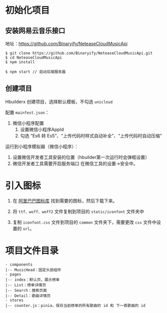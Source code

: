 # 初始化项目

## 安装网易云音乐接口
地址：https://github.com/Binaryify/NeteaseCloudMusicApi

```
$ git clone https://github.com/Binaryify/NeteaseCloudMusicApi.git
$ cd NeteaseCloudMusicApi
$ npm install

$ npm start // 启动后端服务器
```

## 创建项目
Hbuilderx 创建项目，选择默认模板，不勾选 `unicloud`

配置 `mainfest.json`：
1. 微信小程序配置
   1. 设置微信小程序AppId
   2. 勾选 “Es6 转 Es5”、“上传代码时样式自动补全”、“上传代码时自动压缩”

运行到小程序模拟器（微信小程序）：
1. 设置微信开发者工具安装的位置（hbuilder第一次运行时会弹框设置）
2. 微信开发者工具需要开启服务端口 在微信工具的设置->安全中。

# 引入图标
1. 在 [阿里巴巴图标库](https://www.iconfont.cn/?spm=a313x.home_index.i3.d4d0a486a.6c083a81m0OzJJ) 找到需要的图标，然后下载下来。

2. 将 `ttf、woff、woff2` 文件复制到项目的 `static/iconfont` 文件夹中

3. 复制 `iconfont.css` 文件到项目的 `common` 文件夹下，需要更改 `css` 文件中设置的 `url`。

# 项目文件目录
```
- components
|-- MusicHead：固定头部组件
- pages
|-- index：默认页，展示榜单
|-- List：榜单详情页
|-- Search：搜索页面
|-- Detail：歌曲详情页
- stores
|-- counter.js：pinia，保存当前榜单的所有歌曲的 id 和 下一首歌曲的 id
```